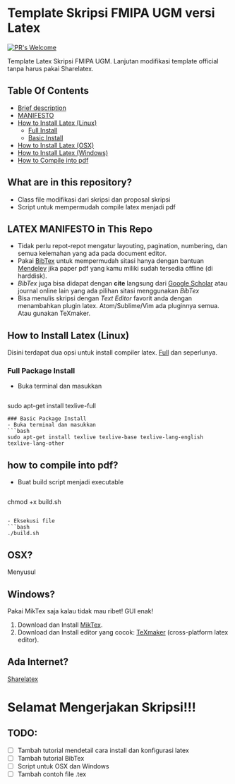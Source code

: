 # Template Skripsi FMIPA UGM versi Latex
[![PR's Welcome](https://img.shields.io/badge/prs-welcome-brightgreen.svg)](http://makeapullrequest.com)

Template Latex Skripsi FMIPA UGM. Lanjutan modifikasi template official tanpa harus pakai Sharelatex. 

## Table Of Contents
 - [Brief description](#what-are-in-this-repository)
 - [MANIFESTO](#latex-manifesto-in-this-repo)
 - [How to Install Latex (Linux)](#installation-on-linux)
   - [Full Install](#full-package-install)
   - [Basic Install](#basic-package-install)
 - [How to Install Latex (OSX)](#osx)
 - [How to Install Latex (Windows)](#windows)
 - [How to Compile into pdf](#how-to-compile-into-pdf)

## What are in this repository?
 - Class file modifikasi dari skripsi dan proposal skripsi
 - Script untuk mempermudah compile latex menjadi pdf

## LATEX MANIFESTO in This Repo
 * Tidak perlu repot-repot mengatur layouting, pagination, numbering, dan semua kelemahan yang ada pada document editor.
 * Pakai [BibTex](http://www.bibtex.org/) untuk mempermudah sitasi hanya dengan bantuan [Mendeley](https://www.mendeley.com/downloads) jika paper pdf yang kamu miliki sudah tersedia offline (di harddisk).
 * *BibTex* juga bisa didapat dengan **cite** langsung dari [Google Scholar](https://scholar.google.co.id/) atau journal online lain yang ada pilihan sitasi menggunakan *BibTex*
 * Bisa menulis skripsi dengan *Text Editor* favorit anda dengan menambahkan plugin latex. Atom/Sublime/Vim ada pluginnya semua. Atau gunakan TeXmaker.

## How to Install Latex (Linux)

 Disini terdapat dua opsi untuk install compiler latex. [Full](#install-package-latex-secara-keseluruhan) dan seperlunya.

### Full Package Install
* Buka terminal dan masukkan
  ```bash
sudo apt-get install texlive-full
  ```
### Basic Package Install
- Buka terminal dan masukkan
  ```bash
sudo apt-get install texlive texlive-base texlive-lang-english texlive-lang-other
  ```

## how to compile into pdf?

- Buat build script menjadi executable
  ```bash
chmod +x build.sh
  ```

- Eksekusi file
  ```bash
./build.sh
  ```

## OSX?

Menyusul

## Windows?

Pakai MikTex saja kalau tidak mau ribet! GUI enak!
 1. Download dan Install [MikTex](https://miktex.org/download).
 2. Download dan Install editor yang cocok: [TeXmaker](http://www.xm1math.net/texmaker/) (cross-platform latex editor).

## Ada Internet?

[Sharelatex](https://www.sharelatex.com)

# Selamat Mengerjakan Skripsi!!!

## TODO:
- [ ] Tambah tutorial mendetail cara install dan konfigurasi latex
- [ ] Tambah tutorial BibTex
- [ ] Script untuk OSX dan Windows
- [ ] Tambah contoh file .tex
